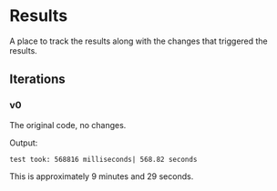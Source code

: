 # Results

A place to track the results along with the changes that triggered the results.

## Iterations

### v0

The original code, no changes.

Output:
```
test took: 568816 milliseconds| 568.82 seconds
```

This is approximately 9 minutes and 29 seconds.
